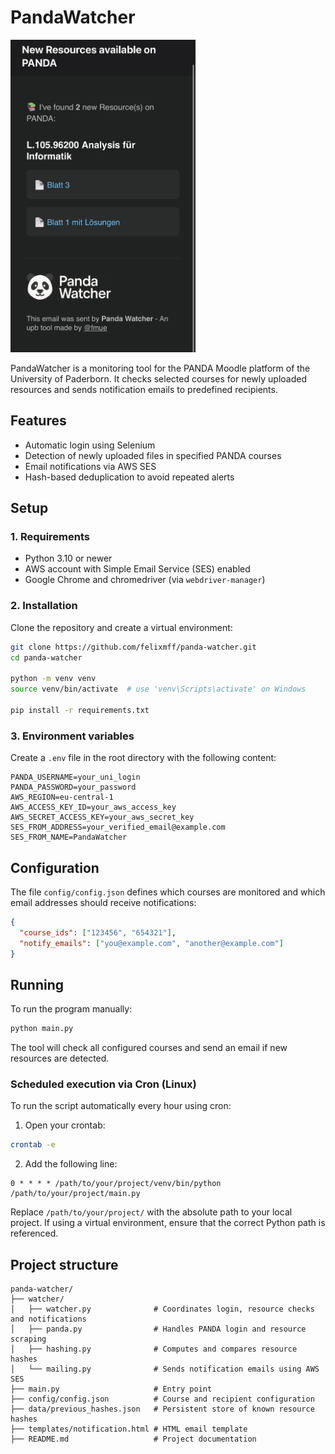 # PandaWatcher

<img src="resources/preview.png" alt="Email preview" height="500"/>

PandaWatcher is a monitoring tool for the PANDA Moodle platform of the University of Paderborn. It checks selected courses for newly uploaded resources and sends notification emails to predefined recipients.

## Features

- Automatic login using Selenium
- Detection of newly uploaded files in specified PANDA courses
- Email notifications via AWS SES
- Hash-based deduplication to avoid repeated alerts

## Setup

### 1. Requirements

- Python 3.10 or newer
- AWS account with Simple Email Service (SES) enabled
- Google Chrome and chromedriver (via `webdriver-manager`)

### 2. Installation

Clone the repository and create a virtual environment:

```bash
git clone https://github.com/felixmff/panda-watcher.git
cd panda-watcher

python -m venv venv
source venv/bin/activate  # use 'venv\Scripts\activate' on Windows

pip install -r requirements.txt
```

### 3. Environment variables

Create a `.env` file in the root directory with the following content:

```
PANDA_USERNAME=your_uni_login
PANDA_PASSWORD=your_password
AWS_REGION=eu-central-1
AWS_ACCESS_KEY_ID=your_aws_access_key
AWS_SECRET_ACCESS_KEY=your_aws_secret_key
SES_FROM_ADDRESS=your_verified_email@example.com
SES_FROM_NAME=PandaWatcher
```


## Configuration

The file `config/config.json` defines which courses are monitored and which email addresses should receive notifications:

```json
{
  "course_ids": ["123456", "654321"],
  "notify_emails": ["you@example.com", "another@example.com"]
}
```

## Running

To run the program manually:

```bash
python main.py
```

The tool will check all configured courses and send an email if new resources are detected.

### Scheduled execution via Cron (Linux)

To run the script automatically every hour using cron:

1. Open your crontab:

```bash
crontab -e
```

2. Add the following line:

```cron
0 * * * * /path/to/your/project/venv/bin/python /path/to/your/project/main.py
```

Replace `/path/to/your/project/` with the absolute path to your local project. If using a virtual environment, ensure that the correct Python path is referenced.

## Project structure

```
panda-watcher/
├── watcher/
│   ├── watcher.py              # Coordinates login, resource checks and notifications
│   ├── panda.py                # Handles PANDA login and resource scraping
│   ├── hashing.py              # Computes and compares resource hashes
│   └── mailing.py              # Sends notification emails using AWS SES
├── main.py                     # Entry point
├── config/config.json          # Course and recipient configuration
├── data/previous_hashes.json   # Persistent store of known resource hashes
├── templates/notification.html # HTML email template
├── README.md                   # Project documentation
```
